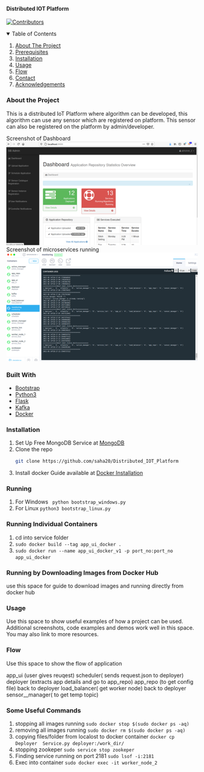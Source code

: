 #### Distributed IOT Platform

[![Contributors][contributors-shield]][contributors-url]

<!-- TABLE OF CONTENTS -->
<details open="open">
  <summary>Table of Contents</summary>
  <ol>
    <li><a href="#about-the-project">About The Project</a></li>
    <li><a href="#prerequisites">Prerequisites</a></li>
    <li><a href="#installation">Installation</a></li>
    <li><a href="#usage">Usage</a></li>
    <li><a href="#flow">Flow</a></li>
    <li><a href="#contact">Contact</a></li>
    <li><a href="#acknowledgements">Acknowledgements</a></li>
  </ol>
</details>

### About the Project

This is a distributed IoT Platform where algorithm can be developed, this algorithm can use any sensor which are registered on platform. This sensor can also be registered on the platform by admin/developer.


<!-- [![Container Running Screenshot][product-screenshot]]
<img src="https://raw.githubusercontent.com/saha20/Distributed_IOT_Platform/main/project_images/containers.png" alt="banner"> -->

Screenshot of Dashboard
![DashBoard of IoT Platform][dashboard]
Screenshot of microservices running
![Container Running Screenshot][product-screenshot]

### Built With

* [Bootstrap](https://getbootstrap.com)
* [Python3](https://www.python.org/)
* [Flask](https://flask.palletsprojects.com/en/2.0.x/)
* [Kafka](https://kafka.apache.org/)
* [Docker](https://www.docker.com/)

### Installation

1. Set Up Free MongoDB Service at [MongoDB](https://www.mongodb.com/cloud/atlas)
2. Clone the repo
   ```sh
   git clone https://github.com/saha20/Distributed_IOT_Platform
   ```
3. Install docker
   Guide available at [Docker Installation](https://docs.docker.com/engine/install/ubuntu/)

### Running

1. For Windows ``` python bootstrap_windows.py```
2. For Linux ```python3 bootstrap_linux.py```


### Running Individual Containers

1. cd into service folder
2. ```sudo docker build --tag app_ui_docker .```
3. ```sudo docker run --name app_ui_docker_v1 -p port_no:port_no  app_ui_docker```

### Running by Downloading Images from Docker Hub

use this space for guide to download images and running directly from docker hub 

<!-- USAGE EXAMPLES -->
### Usage

Use this space to show useful examples of how a project can be used. Additional screenshots, code examples and demos work well in this space. You may also link to more resources.

### Flow

Use this space to show the flow of application

app_ui (user gives reuqest)
scheduler( sends request.json to deployer)
deployer (extracts app details and go to app_repo)
app_repo (to get config file)
back to deployer
load_balancer( get worker  node)
back to deployer
sensor__manager( to get temp topic)

### Some Useful Commands

1. stopping all images running ```sudo docker stop $(sudo docker ps -aq)```
2. removing all images running ```sudo docker rm $(sudo docker ps -aq)```
3. copying files/folder from localost to docker container ```docker cp Deployer  Service.py deployer:/work_dir/```
4. stopping zookeper ```sudo service stop zookeper```
5. Finding service running on port 2181 ```sudo lsof -i:2181 ```
6. Exec into container ```sudo docker exec -it worker_node_2```

    
<!-- MARKDOWN LINKS & IMAGES -->
[contributors-shield]: https://img.shields.io/github/contributors/othneildrew/Best-README-Template.svg?style=for-the-badge
[contributors-url]: https://github.com/saha20/Distributed_IOT_Platform/graphs/contributors
[product-screenshot]: project_images/containers.png
[dashboard]: project_images/dashboard.png
